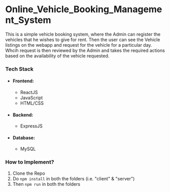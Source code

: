# Online_Vehicle_Booking_Management_System

This is a simple vehicle booking system, where the Admin can register the vehicles that he wishes to give for rent. Then the user can see the Vehicle listings on the webapp and request for the vehicle for a particular day. Whcih request is then reviewed by the Admin and takes the required actions based on the availability of the vehicle requested.

### Tech Stack

- #### Frontend:
    - ReactJS
    - JavaScript
    - HTML/CSS

- #### Backend:
    - ExpressJS

- #### Database:
    - MySQL


### How to Implement?

1. Clone the Repo
2. Do `npm install` in both the folders (i.e. "client" & "server")
3. Then `npm run` in both the folders
